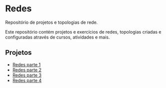 # Redes
Repositório de projetos e topologias de rede.

Este repositório contém projetos e exercícios de redes, topologias criadas e configuradas através de cursos, atividades e mais.


## **Projetos**

- [Redes parte 1](https://github.com/arthurcortesr/Redes/tree/main/redes1)
- [Redes parte 2](https://github.com/arthurcortesr/Redes/tree/main/redes2)
- [Redes parte 3](https://github.com/arthurcortesr/Redes/tree/main/redes3)
- [Redes parte 4](https://github.com/arthurcortesr/Redes/tree/main/redes4)


